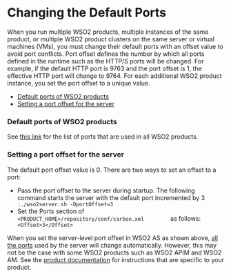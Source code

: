 # Changing the Default Ports

When you run multiple WSO2 products, multiple instances of the same
product, or multiple WSO2 product clusters on the same server or virtual
machines (VMs), you must change their default ports with an offset value
to avoid port conflicts. Port offset defines the number by which all
ports defined in the runtime such as the HTTP/S ports will be changed.
For example, if the default HTTP port is 9763 and the port offset is 1,
the effective HTTP port will change to 9764. For each additional WSO2
product instance, you set the port offset to a unique value.

-   [Default ports of WSO2
    products](#ChangingtheDefaultPorts-DefaultportsofWSO2products)
-   [Setting a port offset for the
    server](#ChangingtheDefaultPorts-Settingaportoffsetfortheserver)

### Default ports of WSO2 products

See [this link](../../administer/default-ports-of-wso2-products) for the list of ports
that are used in all WSO2 products.

### Setting a port offset for the server

The default port offset value is 0. There are two ways to set an offset
to a port:

-   Pass the port offset to the server during startup. The following
    command starts the server with the default port incremented by 3
    `          :./wso2server.sh -DportOffset=3         `
-   Set the Ports section of
    `          <PRODUCT_HOME>/repository/conf/carbon.xml         ` as
    follows: `          <Offset>3</Offset>         `

When you set the server-level port offset in WSO2 AS as shown above,
[all the ports](../../administer/default-ports-of-wso2-products) used by the server
will change automatically. However, this may not be the case with some
WSO2 products such as WSO2 APIM and WSO2 AM. See the [product
documentation](https://docs.wso2.com/dashboard.action) for instructions
that are specific to your product.
